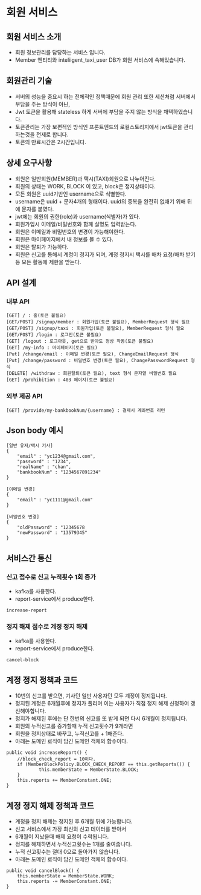 # 회원 서비스

## 회원 서비스 소개
* 회원 정보관리를 담당하는 서비스 입니다.
* Member 엔티티와 inteliigent_taxi_user DB가 회원 서비스에 속해있습니다.

## 회원관리 기술
* 서버의 성능을 중요시 하는 전체적인 정책때문에 회원 관리 또한 세션처럼 서버에서 부담을 주는 방식이 아닌,
* Jwt 토큰을 활용해 stateless 하게 서버에 부담을 주지 않는 방식을 채택하였습니다.
* 토큰관리는 가장 보편적인 방식인 프론트엔드의 로컬스토리지에서 jwt토큰을 관리하는것을 전제로 합니다.
* 토큰의 만료시간은 2시간입니다.

## 상세 요구사항
* 회원은 일반회원(MEMBER)과 택시(TAXI)회원으로 나누어진다.
* 회원의 상태는 WORK, BLOCK 이 있고, block은 정지상태이다.
* 모든 회원은 uuid기반인 username으로 식별한다.
* username은 uuid + 문자4개의 형태이다. uuid의 중복을 완전히 없애기 위해 뒤에 문자를 붙였다.
* jwt에는 회원의 권한(role)과 username(식별자)가 있다.
* 회원가입시 이메일/비밀번호와 함께 실명도 입력받는다.
* 회원은 이메일과 비밀번호의 변경이 가능해야한다.
* 회원은 마이페이지에서 내 정보를 볼 수 있다.
* 회원은 탈퇴가 가능하다.
* 회원은 신고를 통해서 계정이 정지가 되며, 계정 정지시 택시를 배차 요청/배차 받기 등 모든 활동에 제한을 받는다.

## API 설계
### 내부 API
```
[GET] / : 홈(토큰 불필요)
[GET/POST] /signup/member : 회원가입(토큰 불필요), MemberRequest 형식 필요
[GET/POST] /signup/taxi : 회원가입(토큰 불필요), MemberRequest 형식 필요
[GET/POST] /login : 로그인(토큰 불필요)
[GET] /logout : 로그아웃, get으로 받아도 정상 작동(토큰 불필요)
[GET] /my-info : 마이페이지(토큰 필요)
[Put] /change/email : 이메일 변경(토큰 필요), ChangeEmailRequest 형식
[Put] /change/password : 비밀번호 변경(토큰 필요), ChangePasswordRequest 형식
[DELETE] /withdraw : 회원탈퇴(토큰 필요), text 형식 문자열 비밀번호 필요
[GET] /prohibition : 403 페이지(토큰 불필요)
```
### 외부 제공 API
```
[GET] /provide/my-bankbookNum/{username} : 결제시 계좌번호 리턴
```

## Json body 예시
```
[일반 유저/택시 기사]
{
    "email" : "yc1234@gmail.com",
    "password" : "1234",
    "realName" : "chan",
    "bankbookNum" : "1234567891234"
}

[이메일 변경]
{
    "email" : "yc1111@gmail.com"
}

[비밀번호 변경]
{
    "oldPassword" : "12345678
    "newPassword" : "13579345"
}
```

## 서비스간 통신
### 신고 접수로 신고 누적횟수 1회 증가
* kafka를 사용한다.
* report-service에서 produce한다.
```
increase-report
```
### 정지 해제 접수로 계정 정지 해제
* kafka를 사용한다.
* report-service에서 produce한다.
```
cancel-block
```

## 계정 정지 정책과 코드
* 10번의 신고를 받으면, 기사던 일반 사용자던 모두 계정이 정지됩니다.
* 정지된 계정은 6개월후에 정지가 풀리며 이는 사용자가 직접 정지 해제 신청하여 갱신해야합니다.
* 정지가 해제된 후에는 단 한번의 신고를 또 받게 되면 다시 6개월이 정지됩니다.
* 회원의 누적신고를 증가할때 누적 신고횟수가 9개라면
* 회원을 정지상태로 바꾸고, 누적신고를 + 1해준다.
* 아래는 도메인 로직이 담긴 도메인 객체의 함수이다.
```
public void increaseReport() {
    //block_check_report = 10이다.
    if (MemberBlockPolicy.BLOCK_CHECK_REPORT == this.getReports()) {
            this.memberState = MemberState.BLOCK;
    }
    this.reports += MemberConstant.ONE;
}
```

## 계정 정지 해제 정책과 코드
* 계정을 정지 해제는 정지된 후 6개월 뒤에 가능합니다.
* 신고 서비스에서 가장 최신의 신고 데이터를 받아서 
* 6개월이 지났을때 해제 요청이 수락됩니다.
* 정지를 해제하면서 누적신고횟수는 1개를 줄여줍니다.
* 누적 신고횟수는 절대 0으로 돌아가지 않습니다. 
* 아래는 도메인 로직이 담긴 도메인 객체의 함수이다.
```
public void cancelBlock() {
    this.memberState = MemberState.WORK;
    this.reports -= MemberConstant.ONE;
}
```